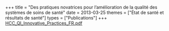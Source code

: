 +++
title = "Des pratiques novatrices pour l’amélioration de la qualité des systèmes de soins de santé"
date = 2013-03-25
themes = ["État de santé et résultats de santé"]
types = ["Publications"]
+++
[HCC\_QI\_Innovative\_Practices\_FR.pdf](/files/HCC_QI_Innovative_Practices_FR.pdf)
